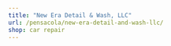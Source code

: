 ```yaml
---
title: "New Era Detail & Wash, LLC"
url: /pensacola/new-era-detail-and-wash-llc/
shop: car repair
---
```

